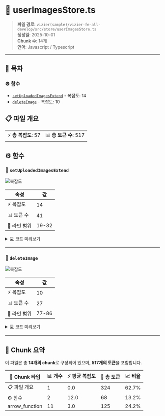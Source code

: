 # 📄 userImagesStore.ts

> **파일 경로**: `vizier(sample)/vizier-fe-all-develop/src/store/userImagesStore.ts`  
> **생성일**: 2025-10-01  
> **Chunk 수**: 14개  
> **언어**: Javascript / Typescript
---

## 📑 목차

### ⚙️ 함수
- [`setUploadedImagesExtend`](#function-setuploadedimagesextend) - 복잡도: 14
- [`deleteImage`](#function-deleteimage) - 복잡도: 10


## 📋 파일 개요

| | |
|--|--|
| ⚡ **총 복잡도**: 57 | 📊 **총 토큰 수**: 517 |




## ⚙️ 함수

### <a id="function-setuploadedimagesextend"></a>🔧 `setUploadedImagesExtend`

![복잡도](https://img.shields.io/badge/복잡도-14-red)

| 속성 | 값 |
|------|----|
| ⚡ 복잡도 | 14 |
| 📊 토큰 수 | 41 |
| 📍 라인 범위 | 19-32 |





<details>
<summary>💻 코드 미리보기</summary>

```javascript
  function setUploadedImagesExtend(apiImages) {
    uploadedImagesExtend.value.requests.forEach((image) => {
      const apiImage = apiImages.find((img) => img.imageSeq === image.imageSeq);
      if (apiImage) {
        image.imageBase64 = "";
        image.imageName = apiImage.imageName;
        image.imagePath = apiImage.imagePath;
      } else {
        image.imageBase64 = "";
        image.imageName = "";
        image.imagePath = "";
      }
    });
  }...
```

**Chunk 메타데이터**
- 🆔 **ID**: `db1be2c0779a`
- 🏷️ **태그**: `function, javascript`

</details>

---

### <a id="function-deleteimage"></a>🔧 `deleteImage`

![복잡도](https://img.shields.io/badge/복잡도-10-orange)

| 속성 | 값 |
|------|----|
| ⚡ 복잡도 | 10 |
| 📊 토큰 수 | 27 |
| 📍 라인 범위 | 77-86 |





<details>
<summary>💻 코드 미리보기</summary>

```javascript
  function deleteImage(imageSeq) {
    const imageToDelete = uploadedImagesExtend.value.requests.find(
      (image) => image.imageSeq === imageSeq
    );
    if (imageToDelete) {
      imageToDelete.imageBase64 = "";
      imageToDelete.imageName = "";
      imageToDelete.imagePath = "";
    }
  }...
```

**Chunk 메타데이터**
- 🆔 **ID**: `eab63d7e2487`
- 🏷️ **태그**: `function, javascript`

</details>

---



## 🧩 Chunk 요약

이 파일은 총 **14개의 chunk**로 구성되어 있으며, **517개의 토큰**을 포함합니다.

| 🧩 Chunk 타입 | 📊 개수 | ⚡ 평균 복잡도 | 📝 총 토큰 | 📈 비율 |
|---------------|--------|-------------|----------|--------|
| 📋 파일 개요 | 1 | 0.0 | 324 | 62.7% |
| ⚙️ 함수 | 2 | 12.0 | 68 | 13.2% |
| arrow_function | 11 | 3.0 | 125 | 24.2% |

